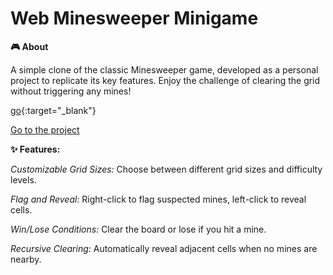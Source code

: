# Web Minesweeper Minigame

**🎮 About**

A simple clone of the classic Minesweeper game, developed as a personal project to replicate its key features. Enjoy the challenge of clearing the grid without triggering any mines!

[go]([http://stackoverflow.com](https://jomath363.github.io/minesweeper_web_minigame/)){:target="_blank"}

<a href="https://jomath363.github.io/minesweeper_web_minigame/" target="_blank"> Go to the project</a>

**✨ Features:**

_Customizable Grid Sizes:_  Choose between different grid sizes and difficulty levels.

_Flag and Reveal:_ Right-click to flag suspected mines, left-click to reveal cells.

_Win/Lose Conditions:_ Clear the board or lose if you hit a mine.

_Recursive Clearing:_ Automatically reveal adjacent cells when no mines are nearby.
